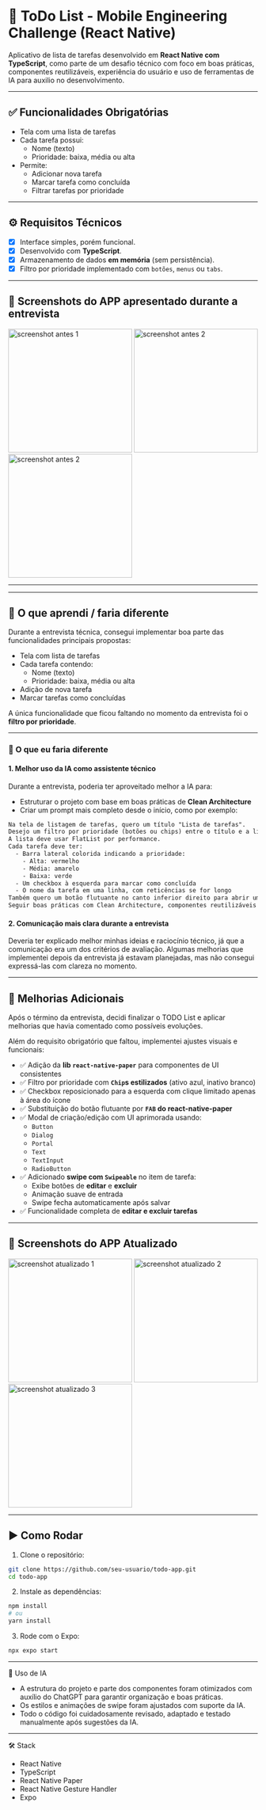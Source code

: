# 📝 ToDo List - Mobile Engineering Challenge (React Native)

Aplicativo de lista de tarefas desenvolvido em **React Native com TypeScript**, 
como parte de um desafio técnico com foco em boas práticas, componentes reutilizáveis, experiência do usuário 
e uso de ferramentas de IA para auxilio no desenvolvimento.

---

## ✅ Funcionalidades Obrigatórias

- Tela com uma lista de tarefas
- Cada tarefa possui:
  - Nome (texto)
  - Prioridade: baixa, média ou alta
- Permite:
  - Adicionar nova tarefa
  - Marcar tarefa como concluída
  - Filtrar tarefas por prioridade

---

## ⚙️ Requisitos Técnicos

- [x] Interface simples, porém funcional.
- [x] Desenvolvido com **TypeScript**.
- [x] Armazenamento de dados **em memória** (sem persistência).
- [x] Filtro por prioridade implementado com `botões`, `menus` ou `tabs`.

---

## 📸 Screenshots do APP apresentado durante a entrevista
<img src="https://github.com/user-attachments/assets/63367450-f233-4539-9984-e9cf1e4a4492" width="250" alt="screenshot antes 1" />
<img src="https://github.com/user-attachments/assets/50cd5347-6444-4538-ac09-28a7ca10916d" width="250" alt="screenshot antes 2" />
<img src="https://github.com/user-attachments/assets/8778bc2f-bfe4-42b5-90f6-772a3d8fa007" width="250" alt="screenshot antes 2" />

---

---

## 🧠 O que aprendi / faria diferente

Durante a entrevista técnica, consegui implementar boa parte das funcionalidades principais propostas:

- Tela com lista de tarefas
- Cada tarefa contendo:
  - Nome (texto)
  - Prioridade: baixa, média ou alta
- Adição de nova tarefa
- Marcar tarefas como concluídas

A única funcionalidade que ficou faltando no momento da entrevista foi o **filtro por prioridade**.

---

### 📌 O que eu faria diferente

#### 1. Melhor uso da IA como assistente técnico  
Durante a entrevista, poderia ter aproveitado melhor a IA para:
- Estruturar o projeto com base em boas práticas de **Clean Architecture**
- Criar um prompt mais completo desde o início, como por exemplo:

```txt
Na tela de listagem de tarefas, quero um título "Lista de tarefas".
Desejo um filtro por prioridade (botões ou chips) entre o título e a lista.
A lista deve usar FlatList por performance.
Cada tarefa deve ter:
  - Barra lateral colorida indicando a prioridade:
    - Alta: vermelho
    - Média: amarelo
    - Baixa: verde
  - Um checkbox à esquerda para marcar como concluída
  - O nome da tarefa em uma linha, com reticências se for longo
Também quero um botão flutuante no canto inferior direito para abrir um modal de nova tarefa.
Seguir boas práticas com Clean Architecture, componentes reutilizáveis e escala de 8pt na UI.
```

#### 2. Comunicação mais clara durante a entrevista
Deveria ter explicado melhor minhas ideias e raciocínio técnico, já que a comunicação era um dos critérios de avaliação. 
Algumas melhorias que implementei depois da entrevista já estavam planejadas, mas não consegui expressá-las com clareza no momento.

---
## 🚀 Melhorias Adicionais

Após o término da entrevista, decidi finalizar o TODO List e aplicar melhorias que havia comentado como possíveis evoluções.

Além do requisito obrigatório que faltou, implementei ajustes visuais e funcionais:

- ✅ Adição da **lib `react-native-paper`** para componentes de UI consistentes
- ✅ Filtro por prioridade com **`Chip`s estilizados** (ativo azul, inativo branco)
- ✅ Checkbox reposicionado para a esquerda com clique limitado apenas à área do ícone
- ✅ Substituição do botão flutuante por **`FAB` do react-native-paper**
- ✅ Modal de criação/edição com UI aprimorada usando:
  - `Button`
  - `Dialog`
  - `Portal`
  - `Text`
  - `TextInput`
  - `RadioButton`
- ✅ Adicionado **swipe com `Swipeable`** no item de tarefa:
  - Exibe botões de **editar** e **excluir**
  - Animação suave de entrada
  - Swipe fecha automaticamente após salvar
- ✅ Funcionalidade completa de **editar e excluir tarefas**

---

## 📸 Screenshots do APP Atualizado

<img src="https://github.com/user-attachments/assets/d9ee433a-c092-4a1c-bbed-30bdf2b9a98a" width="250" alt="screenshot atualizado 1" />
<img src="https://github.com/user-attachments/assets/ca0d5e28-4e27-4e1c-bdc2-6c4d0b7e0c87" width="250" alt="screenshot atualizado 2" />
<img src="https://github.com/user-attachments/assets/dadabc52-1729-4ea0-8c75-675df7d9ea35" width="250" alt="screenshot atualizado 3" />

---

## ▶️ Como Rodar

1. Clone o repositório:
```bash
git clone https://github.com/seu-usuario/todo-app.git
cd todo-app
```
2. Instale as dependências:
```bash
npm install
# ou
yarn install

```
3. Rode com o Expo:
```bash
npx expo start
```

---

🤖 Uso de IA
- A estrutura do projeto e parte dos componentes foram otimizados com auxílio do ChatGPT para garantir organização e boas práticas.
- Os estilos e animações de swipe foram ajustados com suporte da IA.
- Todo o código foi cuidadosamente revisado, adaptado e testado manualmente após sugestões da IA.

---

🛠️ Stack
- React Native
- TypeScript
- React Native Paper
- React Native Gesture Handler
- Expo






















